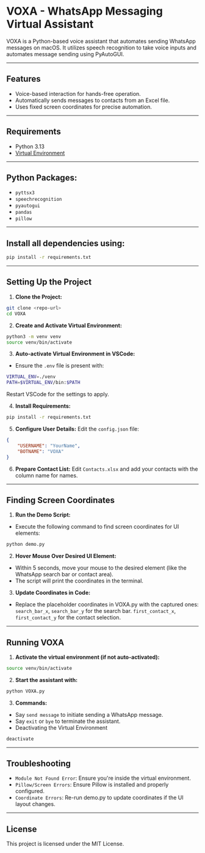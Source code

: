 # VOXA - WhatsApp Messaging Virtual Assistant

VOXA is a Python-based voice assistant that automates sending WhatsApp messages on macOS. It utilizes speech recognition to take voice inputs and automates message sending using PyAutoGUI.

---

## Features

- Voice-based interaction for hands-free operation.
- Automatically sends messages to contacts from an Excel file.
- Uses fixed screen coordinates for precise automation.

---

## Requirements

- Python 3.13
- [Virtual Environment](https://docs.python.org/3/tutorial/venv.html)

---

## Python Packages:
- `pyttsx3`
- `speechrecognition`
- `pyautogui`
- `pandas`
- `pillow`

---

## Install all dependencies using:
```bash
pip install -r requirements.txt
```

---

## Setting Up the Project
1. **Clone the Project:**
```bash
git clone <repo-url>
cd VOXA
```

2. **Create and Activate Virtual Environment:**
```bash
python3 -m venv venv
source venv/bin/activate
```

3. **Auto-activate Virtual Environment in VSCode:**
- Ensure the `.env` file is present with:
```bash
VIRTUAL_ENV=./venv
PATH=$VIRTUAL_ENV/bin:$PATH
```
Restart VSCode for the settings to apply.

4.  **Install Requirements:**
```bash
pip install -r requirements.txt
```

5. **Configure User Details:**
Edit the `config.json` file:
```json
{
    "USERNAME": "YourName",
    "BOTNAME": "VOXA"
}
```

6. **Prepare Contact List:**
Edit `Contacts.xlsx` and add your contacts with the column name for names.

---

## Finding Screen Coordinates
1. **Run the Demo Script:**
- Execute the following command to find screen coordinates for UI elements:
```bash
python demo.py
```

2. **Hover Mouse Over Desired UI Element:**
- Within 5 seconds, move your mouse to the desired element (like the WhatsApp search bar or contact area).
- The script will print the coordinates in the terminal.

3. **Update Coordinates in Code:**
- Replace the placeholder coordinates in VOXA.py with the captured ones:
`search_bar_x`, `search_bar_y` for the search bar.
`first_contact_x`, `first_contact_y` for the contact selection.

---

## Running VOXA
1. **Activate the virtual environment (if not auto-activated):**
```bash
source venv/bin/activate
```
2. **Start the assistant with:**
```bash
python VOXA.py
```
3. **Commands:**
- Say `send message` to initiate sending a WhatsApp message.
- Say `exit` or `bye` to terminate the assistant.
- Deactivating the Virtual Environment
```bash
deactivate
```
---

## Troubleshooting
- `Module Not Found Error`: Ensure you're inside the virtual environment.
- `Pillow/Screen Errors`: Ensure Pillow is installed and properly configured.
- `Coordinate Errors`: Re-run demo.py to update coordinates if the UI layout changes.

---

## License
This project is licensed under the MIT License.
